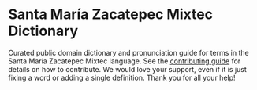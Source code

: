 
# Santa María Zacatepec Mixtec Dictionary

Curated public domain dictionary and pronunciation guide for terms in the Santa María Zacatepec Mixtec language. See the [contributing guide](https://github.com/drumworkteam/term/blob/make/.github/contributing.md) for details on how to contribute. We would love your support, even if it is just fixing a word or adding a single definition. Thank you for all your help!